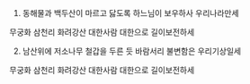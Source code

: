 1. 동해물과 백두산이 마르고 닳도록
하느님이 보우하사 우리나라만세

무궁화 삼천리 화려강산
대한사람 대한으로 길이보전하세

2. 남산위에 저소나무 철갑을 두른 듯
바람서리 불변함은 우리기상일세

무궁화 삼천리 화려강산
대한사람 대한으로 길이보전하세

